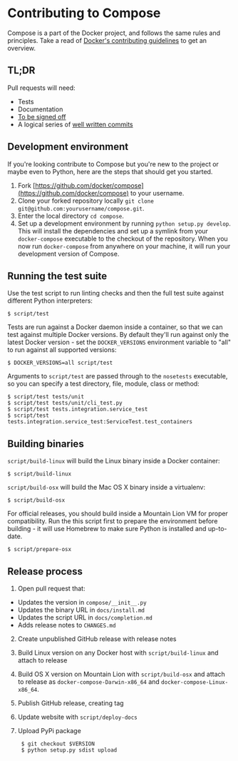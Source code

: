 # Contributing to Compose

Compose is a part of the Docker project, and follows the same rules and
principles. Take a read of [Docker's contributing guidelines](https://github.com/docker/docker/blob/master/CONTRIBUTING.md)
to get an overview.

## TL;DR

Pull requests will need:

 - Tests
 - Documentation
 - [To be signed off](https://github.com/docker/docker/blob/master/CONTRIBUTING.md#sign-your-work)
 - A logical series of [well written commits](https://github.com/alphagov/styleguides/blob/master/git.md)

## Development environment

If you're looking contribute to Compose
but you're new to the project or maybe even to Python, here are the steps
that should get you started.

1. Fork [https://github.com/docker/compose](https://github.com/docker/compose)
   to your username.
2. Clone your forked repository locally `git clone git@github.com:yourusername/compose.git`.
3. Enter the local directory `cd compose`.
4. Set up a development environment by running `python setup.py develop`. This
   will install the dependencies and set up a symlink from your `docker-compose`
   executable to the checkout of the repository. When you now run
   `docker-compose` from anywhere on your machine, it will run your development
   version of Compose.

## Running the test suite

Use the test script to run linting checks and then the full test suite against
different Python interpreters:

    $ script/test

Tests are run against a Docker daemon inside a container, so that we can test
against multiple Docker versions. By default they'll run against only the latest
Docker version - set the `DOCKER_VERSIONS` environment variable to "all" to run
against all supported versions:

    $ DOCKER_VERSIONS=all script/test

Arguments to `script/test` are passed through to the `nosetests` executable, so
you can specify a test directory, file, module, class or method:

    $ script/test tests/unit
    $ script/test tests/unit/cli_test.py
    $ script/test tests.integration.service_test
    $ script/test tests.integration.service_test:ServiceTest.test_containers

## Building binaries

`script/build-linux` will build the Linux binary inside a Docker container:

    $ script/build-linux

`script/build-osx` will build the Mac OS X binary inside a virtualenv:

    $ script/build-osx

For official releases, you should build inside a Mountain Lion VM for proper
compatibility. Run the this script first to prepare the environment before
building - it will use Homebrew to make sure Python is installed and
up-to-date.

    $ script/prepare-osx

## Release process

1. Open pull request that:
 - Updates the version in `compose/__init__.py`
 - Updates the binary URL in `docs/install.md`
 - Updates the script URL in `docs/completion.md`
 - Adds release notes to `CHANGES.md`
2. Create unpublished GitHub release with release notes
3. Build Linux version on any Docker host with `script/build-linux` and attach
   to release
4. Build OS X version on Mountain Lion with `script/build-osx` and attach to
   release as `docker-compose-Darwin-x86_64` and `docker-compose-Linux-x86_64`.
5. Publish GitHub release, creating tag
6. Update website with `script/deploy-docs`
7. Upload PyPi package

        $ git checkout $VERSION
        $ python setup.py sdist upload
